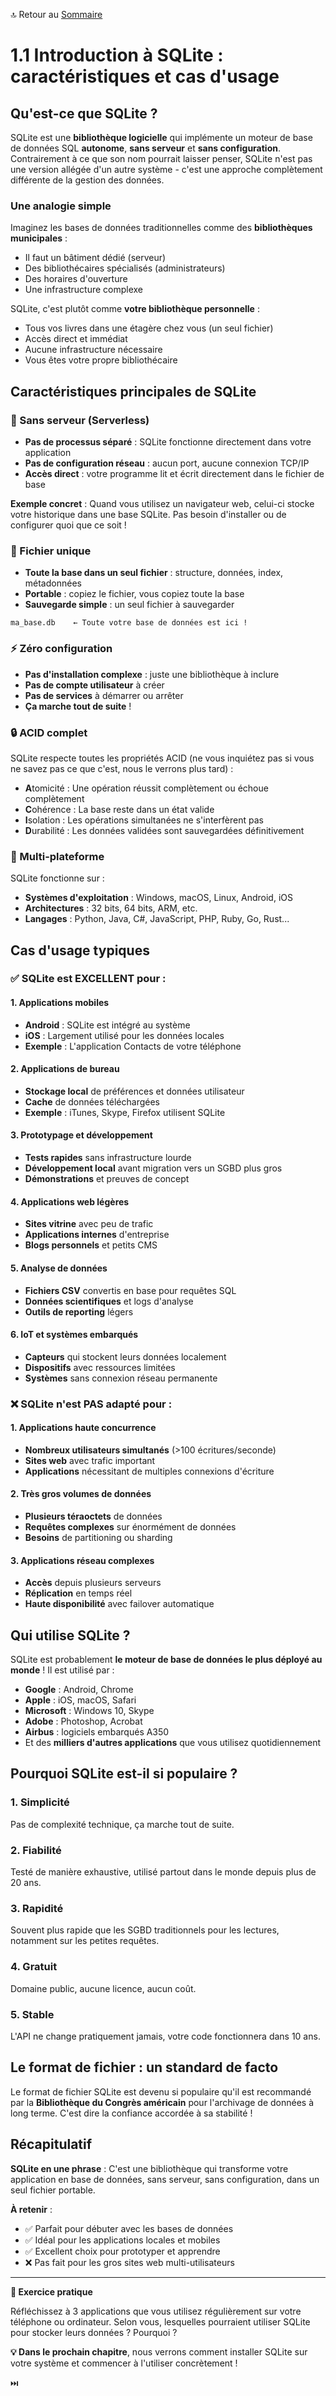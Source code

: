 🔝 Retour au [Sommaire](/SOMMAIRE.md)

# 1.1 Introduction à SQLite : caractéristiques et cas d'usage

## Qu'est-ce que SQLite ?

SQLite est une **bibliothèque logicielle** qui implémente un moteur de base de données SQL **autonome**, **sans serveur** et **sans configuration**. Contrairement à ce que son nom pourrait laisser penser, SQLite n'est pas une version allégée d'un autre système - c'est une approche complètement différente de la gestion des données.

### Une analogie simple

Imaginez les bases de données traditionnelles comme des **bibliothèques municipales** :
- Il faut un bâtiment dédié (serveur)
- Des bibliothécaires spécialisés (administrateurs)
- Des horaires d'ouverture
- Une infrastructure complexe

SQLite, c'est plutôt comme **votre bibliothèque personnelle** :
- Tous vos livres dans une étagère chez vous (un seul fichier)
- Accès direct et immédiat
- Aucune infrastructure nécessaire
- Vous êtes votre propre bibliothécaire

## Caractéristiques principales de SQLite

### 🔧 Sans serveur (Serverless)
- **Pas de processus séparé** : SQLite fonctionne directement dans votre application
- **Pas de configuration réseau** : aucun port, aucune connexion TCP/IP
- **Accès direct** : votre programme lit et écrit directement dans le fichier de base

**Exemple concret** : Quand vous utilisez un navigateur web, celui-ci stocke votre historique dans une base SQLite. Pas besoin d'installer ou de configurer quoi que ce soit !

### 📁 Fichier unique
- **Toute la base dans un seul fichier** : structure, données, index, métadonnées
- **Portable** : copiez le fichier, vous copiez toute la base
- **Sauvegarde simple** : un seul fichier à sauvegarder

```
ma_base.db    ← Toute votre base de données est ici !
```

### ⚡ Zéro configuration
- **Pas d'installation complexe** : juste une bibliothèque à inclure
- **Pas de compte utilisateur** à créer
- **Pas de services** à démarrer ou arrêter
- **Ça marche tout de suite** !

### 🔒 ACID complet
SQLite respecte toutes les propriétés ACID (ne vous inquiétez pas si vous ne savez pas ce que c'est, nous le verrons plus tard) :
- **A**tomicité : Une opération réussit complètement ou échoue complètement
- **C**ohérence : La base reste dans un état valide
- **I**solation : Les opérations simultanées ne s'interfèrent pas
- **D**urabilité : Les données validées sont sauvegardées définitivement

### 📱 Multi-plateforme
SQLite fonctionne sur :
- **Systèmes d'exploitation** : Windows, macOS, Linux, Android, iOS
- **Architectures** : 32 bits, 64 bits, ARM, etc.
- **Langages** : Python, Java, C#, JavaScript, PHP, Ruby, Go, Rust...

## Cas d'usage typiques

### ✅ SQLite est EXCELLENT pour :

#### 1. Applications mobiles
- **Android** : SQLite est intégré au système
- **iOS** : Largement utilisé pour les données locales
- **Exemple** : L'application Contacts de votre téléphone

#### 2. Applications de bureau
- **Stockage local** de préférences et données utilisateur
- **Cache** de données téléchargées
- **Exemple** : iTunes, Skype, Firefox utilisent SQLite

#### 3. Prototypage et développement
- **Tests rapides** sans infrastructure lourde
- **Développement local** avant migration vers un SGBD plus gros
- **Démonstrations** et preuves de concept

#### 4. Applications web légères
- **Sites vitrine** avec peu de trafic
- **Applications internes** d'entreprise
- **Blogs personnels** et petits CMS

#### 5. Analyse de données
- **Fichiers CSV** convertis en base pour requêtes SQL
- **Données scientifiques** et logs d'analyse
- **Outils de reporting** légers

#### 6. IoT et systèmes embarqués
- **Capteurs** qui stockent leurs données localement
- **Dispositifs** avec ressources limitées
- **Systèmes** sans connexion réseau permanente

### ❌ SQLite n'est PAS adapté pour :

#### 1. Applications haute concurrence
- **Nombreux utilisateurs simultanés** (>100 écritures/seconde)
- **Sites web** avec trafic important
- **Applications** nécessitant de multiples connexions d'écriture

#### 2. Très gros volumes de données
- **Plusieurs téraoctets** de données
- **Requêtes complexes** sur énormément de données
- **Besoins** de partitioning ou sharding

#### 3. Applications réseau complexes
- **Accès** depuis plusieurs serveurs
- **Réplication** en temps réel
- **Haute disponibilité** avec failover automatique

## Qui utilise SQLite ?

SQLite est probablement **le moteur de base de données le plus déployé au monde** ! Il est utilisé par :

- **Google** : Android, Chrome
- **Apple** : iOS, macOS, Safari
- **Microsoft** : Windows 10, Skype
- **Adobe** : Photoshop, Acrobat
- **Airbus** : logiciels embarqués A350
- Et des **milliers d'autres applications** que vous utilisez quotidiennement

## Pourquoi SQLite est-il si populaire ?

### 1. **Simplicité**
Pas de complexité technique, ça marche tout de suite.

### 2. **Fiabilité**
Testé de manière exhaustive, utilisé partout dans le monde depuis plus de 20 ans.

### 3. **Rapidité**
Souvent plus rapide que les SGBD traditionnels pour les lectures, notamment sur les petites requêtes.

### 4. **Gratuit**
Domaine public, aucune licence, aucun coût.

### 5. **Stable**
L'API ne change pratiquement jamais, votre code fonctionnera dans 10 ans.

## Le format de fichier : un standard de facto

Le format de fichier SQLite est devenu si populaire qu'il est recommandé par la **Bibliothèque du Congrès américain** pour l'archivage de données à long terme. C'est dire la confiance accordée à sa stabilité !

## Récapitulatif

**SQLite en une phrase** : C'est une bibliothèque qui transforme votre application en base de données, sans serveur, sans configuration, dans un seul fichier portable.

**À retenir** :
- ✅ Parfait pour débuter avec les bases de données
- ✅ Idéal pour les applications locales et mobiles
- ✅ Excellent choix pour prototyper et apprendre
- ❌ Pas fait pour les gros sites web multi-utilisateurs

---

**🎯 Exercice pratique**

Réfléchissez à 3 applications que vous utilisez régulièrement sur votre téléphone ou ordinateur. Selon vous, lesquelles pourraient utiliser SQLite pour stocker leurs données ? Pourquoi ?

**💡 Dans le prochain chapitre**, nous verrons comment installer SQLite sur votre système et commencer à l'utiliser concrètement !

⏭️
